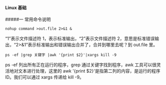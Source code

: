 #### Linux 基础

#####一 常用命令说明

```shell
nohup command >out.file 2>&1 &
```

“1”表示文件描述符 1，表示标准输出，“2”表示文件描述符 2，意思是标准错误输出，“2>&1”表示标准输出和错误输出合并了，合并到哪里去呢？到 out.file 里。

```shell
ps -ef |grep 关键字 |awk '{print $2}'|xargs kill -9
```

 ps -ef 列出所有正在运行的程序，grep 通过关键字找到程序，awk 工具可以很灵活地对文本进行处理，这里的 awk '{print $2}'是指第二列的内容，是运行的程序 ID。我们可以通过 xargs 传递给 kill -9。
